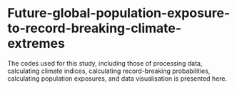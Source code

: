 # Future-global-population-exposure-to-record-breaking-climate-extremes
The codes used for this study, including those of processing data, calculating climate indices, calculating record-breaking probabilities, calculating population exposures, and data visualisation is presented here.
